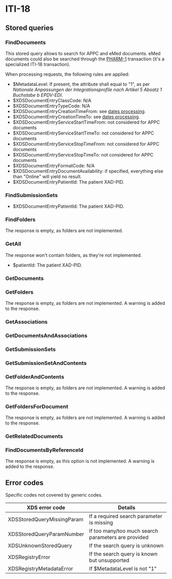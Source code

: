 # ITI-18

## Stored queries

### FindDocuments

This stored query allows to search for APPC and eMed documents. eMed documents could also be searched through the [PHARM-1](Transactions/PHARM-1) transaction (it's a specialized ITI-18 transaction).

When processing requests, the following rules are applied:
* $MetadataLevel: If present, the attribute shall equal to "1", as per *Nationale Anpassungen der Integrationsprofile nach Artikel 5 Absatz 1 Buchstabe b EPDV-EDI*.
* $XDSDocumentEntryClassCode: N/A
* $XDSDocumentEntryTypeCode: N/A
* $XDSDocumentEntryCreationTimeFrom: see [dates processing](DatesProcessing).
* $XDSDocumentEntryCreationTimeTo: see [dates processing](DatesProcessing).
* $XDSDocumentEntryServiceStartTimeFrom: not considered for APPC documents
* $XDSDocumentEntryServiceStartTimeTo: not considered for APPC documents
* $XDSDocumentEntryServiceStopTimeFrom: not considered for APPC documents
* $XDSDocumentEntryServiceStopTimeTo: not considered for APPC documents
* $XDSDocumentEntryFormatCode: N/A
* $XDSDocumentEntryDocumentAvailability: if specified, everything else than "Online" will yield no result.
* $XDSDocumentEntryPatientId: The patient XAD-PID.

### FindSubmissionSets

* $XDSDocumentEntryPatientId: The patient XAD-PID.

### FindFolders

The response is empty, as folders are not implemented.

### GetAll

The response won't contain folders, as they're not implemented.

* $patientId: The patient XAD-PID.

### GetDocuments


### GetFolders

The response is empty, as folders are not implemented. A warning is added to the response.

### GetAssociations


### GetDocumentsAndAssociations


### GetSubmissionSets


### GetSubmissionSetAndContents


### GetFolderAndContents

The response is empty, as folders are not implemented. A warning is added to the response.

### GetFoldersForDocument

The response is empty, as folders are not implemented. A warning is added to the response.

### GetRelatedDocuments


### FindDocumentsByReferenceId

The response is empty, as this option is not implemented. A warning is added to the response.

<!-- Use of homeCommunityId https://ihe.github.io/publications/ITI/TF/Volume2/ITI-18.html#3.18.4.1.2.3.8 -->

## Error codes

Specific codes not covered by generic codes.

| XDS error code             | Details                                             |
| -------------------------- | --------------------------------------------------- |
| XDSStoredQueryMissingParam | If a required search parameter is missing           |
| XDSStoredQueryParamNumber  | If too many/too much search parameters are provided |
| XDSUnknownStoredQuery      | If the search query is unknown                      |
| XDSRegistryError           | If the search query is known but unsupported        |
| XDSRegistryMetadataError   | If $MetadataLevel is not "1"                        |

